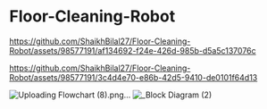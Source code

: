 # Floor-Cleaning-Robot


https://github.com/ShaikhBilal27/Floor-Cleaning-Robot/assets/98577191/af134692-f24e-426d-985b-d5a5c137076c



https://github.com/ShaikhBilal27/Floor-Cleaning-Robot/assets/98577191/3c4d4e70-e86b-42d5-9410-de0101f64d13

![Uploading Flowchart (8).png…]()
![_Block Diagram (2)](https://github.com/ShaikhBilal27/Floor-Cleaning-Robot/assets/98577191/676f198b-96c0-4ace-98be-e907858264b7)
